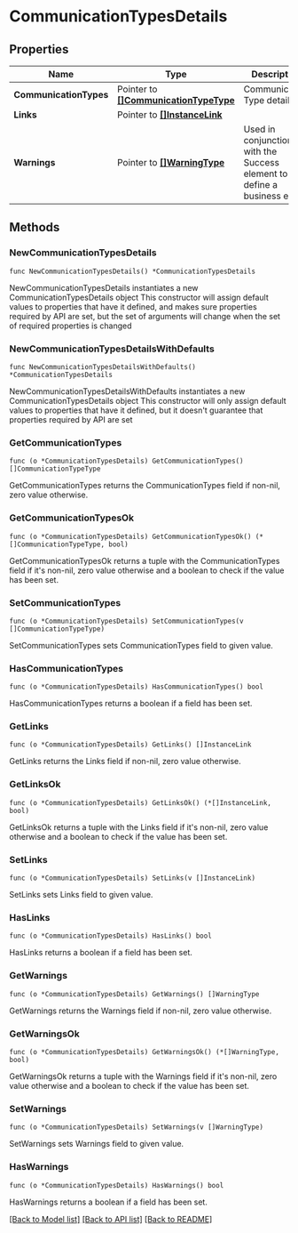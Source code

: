 # CommunicationTypesDetails

## Properties

Name | Type | Description | Notes
------------ | ------------- | ------------- | -------------
**CommunicationTypes** | Pointer to [**[]CommunicationTypeType**](CommunicationTypeType.md) | Communication Type details. | [optional] 
**Links** | Pointer to [**[]InstanceLink**](InstanceLink.md) |  | [optional] 
**Warnings** | Pointer to [**[]WarningType**](WarningType.md) | Used in conjunction with the Success element to define a business error. | [optional] 

## Methods

### NewCommunicationTypesDetails

`func NewCommunicationTypesDetails() *CommunicationTypesDetails`

NewCommunicationTypesDetails instantiates a new CommunicationTypesDetails object
This constructor will assign default values to properties that have it defined,
and makes sure properties required by API are set, but the set of arguments
will change when the set of required properties is changed

### NewCommunicationTypesDetailsWithDefaults

`func NewCommunicationTypesDetailsWithDefaults() *CommunicationTypesDetails`

NewCommunicationTypesDetailsWithDefaults instantiates a new CommunicationTypesDetails object
This constructor will only assign default values to properties that have it defined,
but it doesn't guarantee that properties required by API are set

### GetCommunicationTypes

`func (o *CommunicationTypesDetails) GetCommunicationTypes() []CommunicationTypeType`

GetCommunicationTypes returns the CommunicationTypes field if non-nil, zero value otherwise.

### GetCommunicationTypesOk

`func (o *CommunicationTypesDetails) GetCommunicationTypesOk() (*[]CommunicationTypeType, bool)`

GetCommunicationTypesOk returns a tuple with the CommunicationTypes field if it's non-nil, zero value otherwise
and a boolean to check if the value has been set.

### SetCommunicationTypes

`func (o *CommunicationTypesDetails) SetCommunicationTypes(v []CommunicationTypeType)`

SetCommunicationTypes sets CommunicationTypes field to given value.

### HasCommunicationTypes

`func (o *CommunicationTypesDetails) HasCommunicationTypes() bool`

HasCommunicationTypes returns a boolean if a field has been set.

### GetLinks

`func (o *CommunicationTypesDetails) GetLinks() []InstanceLink`

GetLinks returns the Links field if non-nil, zero value otherwise.

### GetLinksOk

`func (o *CommunicationTypesDetails) GetLinksOk() (*[]InstanceLink, bool)`

GetLinksOk returns a tuple with the Links field if it's non-nil, zero value otherwise
and a boolean to check if the value has been set.

### SetLinks

`func (o *CommunicationTypesDetails) SetLinks(v []InstanceLink)`

SetLinks sets Links field to given value.

### HasLinks

`func (o *CommunicationTypesDetails) HasLinks() bool`

HasLinks returns a boolean if a field has been set.

### GetWarnings

`func (o *CommunicationTypesDetails) GetWarnings() []WarningType`

GetWarnings returns the Warnings field if non-nil, zero value otherwise.

### GetWarningsOk

`func (o *CommunicationTypesDetails) GetWarningsOk() (*[]WarningType, bool)`

GetWarningsOk returns a tuple with the Warnings field if it's non-nil, zero value otherwise
and a boolean to check if the value has been set.

### SetWarnings

`func (o *CommunicationTypesDetails) SetWarnings(v []WarningType)`

SetWarnings sets Warnings field to given value.

### HasWarnings

`func (o *CommunicationTypesDetails) HasWarnings() bool`

HasWarnings returns a boolean if a field has been set.


[[Back to Model list]](../README.md#documentation-for-models) [[Back to API list]](../README.md#documentation-for-api-endpoints) [[Back to README]](../README.md)


